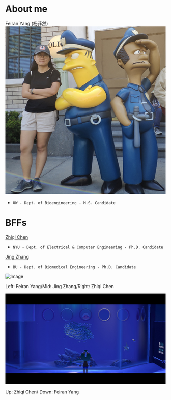 # About me

Feiran Yang (杨菲然)
![Image](1218824210.jpg)
- `UW - Dept. of Bioengineering - M.S. Candidate`

# BFFs

[Zhiqi Chen](https://zhiqiiiiiii.github.io/)
- `NYU - Dept. of Electrical & Computer Engineering - Ph.D. Candidate`

[Jing Zhang](https://jingzhang2011.wordpress.com/about/)
- `BU - Dept. of Biomedical Engineering - Ph.D. Candidate`



![Image](731178765.jpg)

Left: Feiran Yang/Mid: Jing Zhang/Right: Zhiqi Chen 

![Image](1179216468.jpg)

Up: Zhiqi Chen/ Down: Feiran Yang
